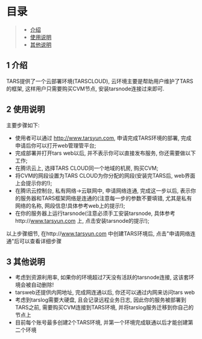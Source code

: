 # 目录

> - [介绍](#chapter-1)
> - [使用说明](#chapter-2)
> - [其他说明](#chapter-3)

## 1 <a id="chapter-1"></a>介绍

TARS提供了一个云部署环境(TARSCLOUD), 云环境主要是帮助用户维护了TARS的框架, 这样用户只需要购买CVM节点, 安装tarsnode连接过来即可.
## 2 <a id="chapter-2"></a>使用说明

主要步骤如下:
- 使用者可以通过 http://www.tarsyun.com, 申请完成TARS环境的部署, 完成申请后你可以打开web管理管平台;
- 完成部署并打开tars web以后, 并不表示你可以直接发布服务, 你还需要做以下工作;
- 在腾讯云上, 选择TARS CLOUD同一个地域的机房, 购买CVM;
- 将CVM的网段设置为TARS CLOUD为你分配的网段(安装完TARS后, web界面上会提示你的!);
- 在腾讯云控制台, 私有网络->云联网中, 申请网络连通, 完成这一步以后, 表示你的服务器和TARS框架网络是连通的(注意每一步的参数不要填错, 尤其是私有网络的名称, 网段信息!具体参考web上的提示!);
- 在你的服务器上运行tarsnode(注意必须手工安装tarsnode, 具体参考http://www.tarsyun.com 上, 点击安装tarsnode的提示!);

以上步骤细节, 在http://www.tarsyun.com 中创建TARS环境后, 点击"申请网络连通"后可以查看详细步骤

## 3 <a id="chapter-2"></a>其他说明

- 考虑到资源利用率, 如果你的环境超过7天没有活跃的tarsnode连接, 这该套环境会被自动删除!
- tarsweb还提供内网地址, 完成网连通以后, 你还可以通过内网来访问tars web
- 考虑到tarslog需要大硬盘, 且会记录远程业务日志, 因此你的服务被部署到TARS之前, 需要购买CVM连接到TARS环境, 并将tarslog服务迁移到你自己的节点上
- 目前每个账号最多创建2个TARS环境, 并第一个环境完成联通以后才能创建第二个环境